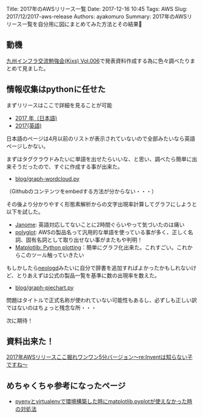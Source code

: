 Title: 2017年のAWSリリース一覧
Date: 2017-12-16 10:45
Tags: AWS
Slug: 2017/12/2017-aws-release
Authors: ayakomuro
Summary: 2017年のAWSリリース一覧を自分用に図にまとめてみた方法とその結果👀

## 動機
[九州インフラ交流勉強会(Kixs) Vol.006](https://kixs.connpass.com/event/69643/)で発表資料作成する為に色々調べたりまとめて見ました。


## 情報収集はpythonに任せた

まずリリースはここで詳細を見ることが可能

- [2017 年（日本語)](https://aws.amazon.com/jp/about-aws/whats-new/2017/)
- [2017(英語)](https://aws.amazon.com/about-aws/whats-new/2017/)

日本語のページは4月以前のリストが表示されていないので全部みたいなら英語ページしかない。

まずはタグクラウドみたいに単語を出せたらいいな、と思い、調べたら簡単に出来そうだったので、すぐに作成する事が出来た。

- [blog/graph-wordcloud.py](https://github.com/popowa/blog/blob/master/code/aws-release/graph-wordcloud.py)

（Githubのコンテンツをembedする方法が分からない・・・）

その後より分かりやすく形態素解析からの文字出現率計算してグラフにしようと以下を試した。

- [Janome](http://mocobeta.github.io/janome/): 英語対応してないことに2時間ぐらいやって気づいたのは痛い
- [polyglot](http://polyglot.readthedocs.io/en/latest/index.html): AWSの製品名って汎用的な単語を使っている事が多く、正しく名詞、固有名詞として取り出せない事がまたもや判明！
- [Matplotlib: Python plotting](https://matplotlib.org/)：簡単にグラフ化出来た。これすごい。これからこのツール触っていきたい

もしかしたら[neologd](https://github.com/neologd)みたいに自分で辞書を追加すればよかったかもしれないけど、とりあえずは公式の製品一覧を基準に数の出現率を数えた。

- [blog/graph-piechart.py](https://github.com/popowa/blog/blob/master/code/aws-release/graph-piechart.py)

問題はタイトルで正式名称が使われていない可能性もあるし、必ずしも正しい訳ではないのはちょっと残念な所・・・

次に期待！

## 資料出来た！

[2017年AWSリリースここ掘れワンワン5分バージョン〜re:Inventは知らない子ですね〜](https://slideship.com/users/@popowa/presentations/2017/12/JjvQ18kV8p4BBkBPNTaWpo/)

## めちゃくちゃ参考になったページ
- [pyenvとvirtualenvで環境構築した時にmatplotlib.pyplotが使えなかった時の対処法](https://qiita.com/Kodaira_/items/1a3b801c7a5a41c9ce49)
